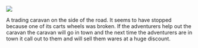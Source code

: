 ![](https://i.imgur.com/Do8PjLh.jpg)

A trading caravan on the side of the road. It seems to have stopped because one of its carts wheels was broken.
If the adventurers help out the caravan the caravan will go in town and the next time the adventurers are in town it call out to them and will sell them wares at a huge discount.